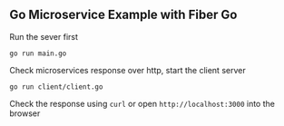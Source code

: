 ## Go Microservice Example with Fiber Go


Run the sever first

`go run main.go`

Check microservices response over http, start the client server


`go run client/client.go`


Check the response using `curl` or open `http://localhost:3000` into the browser
